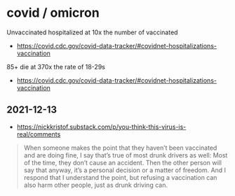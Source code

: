 # covid / omicron


Unvaccinated hospitalized at 10x the number of vaccinated

* https://covid.cdc.gov/covid-data-tracker/#covidnet-hospitalizations-vaccination

85+ die at 370x the rate of 18-29s

* https://covid.cdc.gov/covid-data-tracker/#covidnet-hospitalizations-vaccination



## 2021-12-13

* https://nickkristof.substack.com/p/you-think-this-virus-is-real/comments

>When someone makes the point that they haven’t been vaccinated and are doing fine, I say that’s true of most drunk drivers as well: Most of the time, they don’t cause an accident. Then the other person will say that anyway, it’s a personal decision or a matter of freedom. And I respond that I understand the point, but refusing a vaccination can also harm other people, just as drunk driving can.
